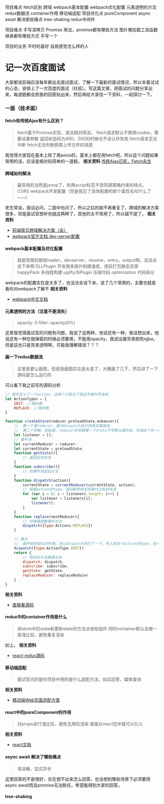 项目难点
fetch区别
跨域
webpack基本配置
webpack优化配置
元素透明的方法
redux数据流
container作用
移动端适配
项目优化点
pureComponent
async await 解决那些痛点
tree-shaking
redux中间件


项目难点
手写深拷贝
Promise 用法，promise都有哪些方法
图片懒加载工具函数 
继承都有哪些方式  手写一个


项目的业务
平时的喜好
自我感觉怎么样的人



# 记一次百度面试

大家都说前端应该每年都出去面试面试，了解一下最新的面试情况，所以本着试试的心态，安排上了一次百度的面试（社招）。写这篇文章，把面试的问题分享出来，每道题都会把我的回答贴出来，然后再给大家找一下资料，一起探讨一下。

### 一面（技术面）

#### fetch和传统Ajax有什么区别？
> fetch基于Promise实现，语法相对简洁。
> fetch请求默认不携带cookie，需要设置参数
> 返回状态码为400，500的时候也不会认作失败
> fetch请求无法中断
> fetch无法判断获取上传文件的进度

我觉得大家现在基本上除了用axios的，基本上都在用fetch吧，所以这个问题如果常用的话，应该是相对较简单的一道题。
**相关资料**
[传统Ajax已死，Fetch永生](https://segmentfault.com/a/1190000003810652)

#### 跨域如何解决
> 最常用的当然是jsonp了，利用script标签不受同源策略约束的特点。
> CORS
> webpack开发配置（但是我忘了具体配置的那个属性名叫什么了~~~）

老生常谈，面试必问，二面中也问了，所以之后的就不再重复了，跨域的解决方案很多，但是面试官想听也就这两种了，其他的太不常用了，所以就不提了。
**相关资料**
- [前端常见跨域解决方案（全）](https://segmentfault.com/a/1190000011145364)
- [webpack官方文档 dev-server配置](https://webpack.docschina.org/configuration/dev-server/#devserver-proxy)

#### webpack基本配置及优化配置
> 就是常用的那些loader，devserver，resolve，entry，output啊，没法全说下来啊
> DLLPlugin 开发用来提升构建速度，提前打包静态资源
> happyPack 多线程构建
> uglifyJSPlugin  压缩代码
> optimization  代码拆分

webpack的配置实在是太多了，也没法全说下来，说了几个常用的，主要也就是看你对webpack了解不
**相关资料**
- [webpack中文文档](https://webpack.docschina.org)

#### 元素透明的方法（注意不是消失）
> opacity: 0
> filter: opacity(0%)

这里我觉得面试官的问题有问题，我说了这两种，他说还有一种，我没想出来，他说还有一种在做弹窗的时候必须要用，不能用opacity，我说设置背景颜色rgba，但是这也只是背景透明啊，可能我理解错误？？？

#### 画一下redux数据流
> 这里是要让画图，但是我画图实在是太差了，大概画了几下，然后讲了一下源码是怎么运行的

可以看下我之前写的源码分析
```javascript
// 首先定义了一个action，这两个只是为了保证不被外界滥用
let ActionTypes = {
	INIT: //随机数
	REPLACE: //随机数
}

function createStore(reducer,preloadState,enhancer){
	//  第一个是reducer，每次dispatch执行的其实都是他  
	//  第二个参数，初始值，reducer的参数第一个state不写默认值的话，写成这个也一样
	let listener = [];
	// 事件池
	let currentReducer = reducer;
	let currentState = preloadState;
	function getState(){
		// 返回当前状态
	}
	function subscribe(){
		// 向事件池追加方法
	}
	function dispatch(action){
		currentState = currentReducer(currentState, action);
		// 根据action的type，返回新的状态来替代之前的状态
		for (var i = 0; i < listeners.length; i++) {
	        var listener = listeners[i];
	        listener();
	    }
	}
	function replace(nextReducer){
		// 切换操控数据的方法
		dispatch({type:Actions.REPLACE})
	}

	// 重点   
	//  最开始初始化的时候，先让dispatch执行了一下，传入的这个action的type，在reducer内部匹配不到，所以看上面，返回的值就变成初始的状态。 而以后每次再dispatch的时候，都是一样，执行一遍reducer，然后把更新状态
	dispatch({type:ActionType.INIT})
	return {
		// 把这些方法暴露出去
		dispatch: dispatch,
	    subscribe: subscribe,
	    getState: getState,
	    replaceReducer: replaceReducer
	}
}
```

**相关资料**
- [直接看源码](https://github.com/reduxjs/redux/blob/master/src/createStore.js)

#### redux中的container作用是什么
> 讲store中的state和更新state的方法派发给组件
> 同时container默认会做一层浅比较，避免重复渲染

如上。
**相关资料**
- [react-redux源码](https://github.com/reduxjs/react-redux/)

#### 移动端适配
> 面试官问的是你项目中用的是什么适配方法，如实回答，媒体查询

**相关资料**
- [移动端Web页面适配方案](https://blog.csdn.net/ws379374000/article/details/78686101)


#### react中的pureComponent的作用
> 对props进行浅比较，避免无用的渲染
> 直接从react包中就可以引入

**相关资料**
- [react文档](http://react.html.cn/docs/react-api.html#reactpurecomponent)

#### async await 解决了哪些痛点
> 语法糖，显式异步

这里回答的不是很好，实在想不出来怎么回答，也没想到哪些场景下必须要用async await而且promise无法胜任，希望能得到大家的回答。

#### tree-shaking 